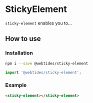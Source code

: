# StickyElement

`sticky-element` enables you to...

## How to use

### Installation

```sh
npm i --save @webtides/sticky-element
```

```js
import '@webtides/sticky-element';
```

### Example

```html
<sticky-element></sticky-element>
```

